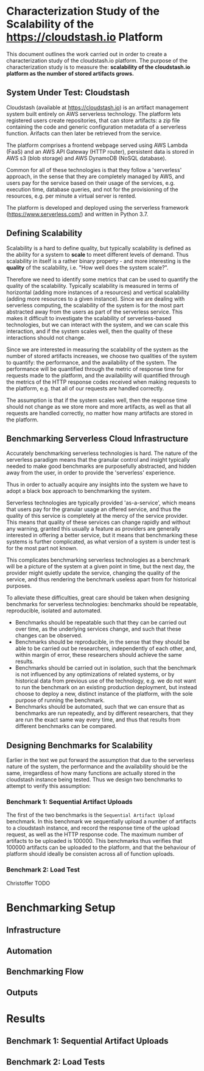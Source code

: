 # Characterization Study of the Scalability of the https://cloudstash.io Platform

This document outlines the work carried out in order to create a characterization study of the cloudstash.io platform.
The purpose of the characterization study is to measure the: __scalability of the cloudstash.io platform as the number of stored artifacts grows.__

## System Under Test: Cloudstash

Cloudstash (available at https://cloudstash.io) is an artifact management system built entirely on AWS serverless technology.
The platform lets registered users create repositories, that can store artifacts: a zip file containing the code and generic configuration metadata of a serverless function.
Arifacts can then later be retrieved from the service.

The platform comprises a frontend webpage served using AWS Lambda (FaaS) and an AWS API Gateway (HTTP router), persistent data is stored in AWS s3 (blob storage) and AWS DynamoDB (NoSQL database).

Common for all of these technologies is that they follow a 'serverless' approach, in the sense that they are completely managed by AWS, and users pay for the service based on their usage of the services, e.g. execution time, database queries, and not for the provisioning of the resources, e.g. per minute a virtual server is rented.

The platform is developed and deployed using the serverless framework (https://www.serverless.com/) and written in Python 3.7.

## Defining Scalability

Scalability is a hard to define quality, but typically scalability is defined as the ability for a system to **scale** to meet different levels of demand.
Thus scalability in itself is a rather binary property - and more interesting is the **quality** of the scalability, i.e. "How well does the system scale?".

Therefore we need to identify some metrics that can be used to quantify the quality of the scalability. Typically scalability is measured in terms of horizontal (adding more instances of a resources) and vertical scalability (adding more resources to a given instance).
Since we are dealing with serverless computing, the scalability of the system is for the most part abstracted away from the users as part of the serverless service.
This makes it difficult to investigate the scalability of serverless-based technologies, but we can interact with the system, and we can scale this interaction, and if the system scales well, then the quality of these interactions should not change.

Since we are interested in measuring the scalability of the system as the number of stored artifacts increases, we choose two qualities of the system to quantify: the performance, and the availability of the system.
The performance will be quantified through the metric of response time for requests made to the platform, and the availability will quantified through the metrics of the HTTP response codes received when making requests to the platform, e.g. that all of our requests are handled correctly.

The assumption is that if the system scales well, then the response time should not change as we store more and more artifacts, as well as that all requests are handled correctly, no matter how many artifacts are stored in the platform.


<!-- Thus by applying a series of tests -->

<!-- e.g. the response time should be the same, no matter how many requests per second we make, all of our requests should be -->

<!-- Therefore in order to obtain some insights into the quality of the scalability -->

<!-- In terms of cloud computing, and especially serverless computing we are mostly interested in the horizontal scalability of systems, as the cloud providers make promises of horizontal scalability for the services that -->
<!-- in terms horizontal and vertical scalability. -->
<!-- Since we are interested in the scalability of platform that relies on serverless technology, -->

<!-- elasticity -->
<!-- precision -->

<!-- repeatability and reproducibility -->
<!-- isolation -->

<!-- serverless platforms evolve rapidly -->

<!-- ### Performance -->

<!-- ### Availability -->



## Benchmarking Serverless Cloud Infrastructure

Accurately benchmarking serverless technologies is hard.
The nature of the serverless paradigm means that the granular control and insight typically needed to make good benchmarks are purposefully abstracted, and hidden away from the user, in order to provide the 'serverless' experience.

Thus in order to actually acquire any insights into the system we have to adopt a black box approach to benchmarking the system.

Serverless technologies are typically provided 'as-a-service', which means that users pay for the granular usage an offered service, and thus the quality of this service is completely at the mercy of the service provider.
This means that quality of these services can change rapidly and without any warning, granted this usually a feature as providers are generally interested in offering a better service, but it means that benchmarking these systems is further complicated, as what version of a system is under test is for the most part not known.

This complicates benchmarking serverless technologies as a benchmark will be a picture of the system at a given point in time, but the next day, the provider might quietly update the service, changing the quality of the service, and thus rendering the benchmark useless apart from for historical purposes.

To alleviate these difficulties, great care should be taken when designing benchmarks for serverless technologies: benchmarks should be repeatable, reproducible, isolated and automated.

- Benchmarks should be repeatable such that they can be carried out over time, as the underlying services change, and such that these changes can be observed.
- Benchmarks should be reproducible, in the sense that they should be able to be carried out be researchers, independently of each other, and, within margin of error, these researchers should achieve the same results.
- Benchmarks should be carried out in isolation, such that the benchmark is not influenced by any optimizations of related systems, or by historical data from previous use of the technology, e.g. we do not want to run the benchmark on an existing production deployment, but instead choose to deploy a new, distinct instance of the platform, with the sole purpose of running the benchmark.
- Benchmarks should be automated, such that we can ensure that as benchmarks are run repeatedly, and by different researchers, that they are run the exact same way every time, and thus that results from different benchmarks can be compared.

<!-- ### Black Box Approach -->

<!-- ### Automation -->

<!-- ### Cloud Providers -->

<!-- ### AWS Services -->

<!-- #### Lambda -->
<!-- #### API Gateway -->
<!-- #### DynamoDB -->
<!-- #### s3 -->

## Designing Benchmarks for Scalability
Earlier in the text we put forward the assumption that due to the serverless nature of the system, the performance and the availability should be the same, irregardless of how many functions are actually stored in the cloudstash instance being tested.
Thus we design two benchmarks to attempt to verify this assumption:

<!-- The assumption is that if the system scales well, then the response time should not change as we store more and more artifacts, as well as that all requests are handled correctly, no matter how many artifacts are stored in the platform. -->

### Benchmark 1: Sequential Artifact Uploads

The first of the two benchmarks is the `Sequential Artifact Upload` benchmark.
In this benchmark we sequentially upload a number of artifacts to a cloudstash instance, and record the response time of the upload request, as well as the HTTP response code.
The maximum number of artifacts to be uploaded is 100000.
This benchmarks thus verifies that 100000 artifacts can be uploaded to the platform, and that the behaviour of platform should ideally be consisten across all of function uploads.


### Benchmark 2: Load Test

Christoffer TODO


# Benchmarking Setup

## Infrastructure

## Automation

## Benchmarking Flow

## Outputs

# Results

## Benchmark 1: Sequential Artifact Uploads

## Benchmark 2: Load Tests
